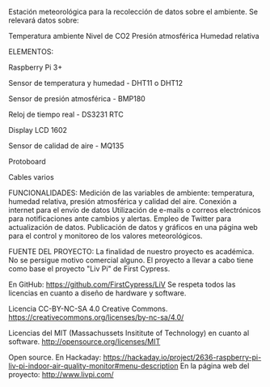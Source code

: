 Estación meteorológica para la recolección de datos sobre el ambiente.
Se relevará datos sobre:

Temperatura ambiente
Nivel de CO2
Presión atmosférica
Humedad relativa

ELEMENTOS:


Raspberry Pi 3+


Sensor de temperatura y humedad - DHT11 o DHT12


Sensor de presión atmosférica - BMP180


Reloj de tiempo real - DS3231 RTC


Display LCD 1602


Sensor de calidad de aire - MQ135


Protoboard


Cables varios


FUNCIONALIDADES:
Medición de las variables de ambiente: temperatura, humedad relativa, presión atmosférica y calidad del aire.
Conexión a internet para el envío de datos
Utilización de e-mails o correos electrónicos para notificaciones ante cambios y alertas.
Empleo de Twitter para actualización de datos.
Publicación de datos y gráficos en una página web para el control y monitoreo de los valores meteorológicos.

FUENTE DEL PROYECTO:
La finalidad de nuestro proyecto es académica. No se persigue motivo comercial alguno.
El proyecto a llevar a cabo tiene como base el proyecto "Liv Pi" de First Cypress.

En GitHub: https://github.com/FirstCypress/LiV
Se respeta todos las licencias en cuanto a diseño de hardware y software.

Licencia CC-BY-NC-SA 4.0 Creative Commons.
https://creativecommons.org/licenses/by-nc-sa/4.0/

Licencias del MIT (Massachussets Insititute of Technology) en cuanto al software.
http://opensource.org/licenses/MIT

Open source.
En Hackaday: https://hackaday.io/project/2636-raspberry-pi-liv-pi-indoor-air-quality-monitor#menu-description
En la página web del proyecto:  http://www.livpi.com/
